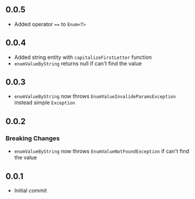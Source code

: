 [comment]: <> (Changelog bum example)
[comment]: <> (## version)
[comment]: <> (### Breaking Changes or ### New Features)
[comment]: <> (* Change description)

## 0.0.5

* Added operator `==` to `Enum<T>`

## 0.0.4

* Added string entity with `capitalizeFirstLetter` function
* `enumValueByString` returns null if can't find the value

## 0.0.3

* `enumValueByString` now throws `EnumValueInvalideParamsException` instead simple `Exception`

## 0.0.2

### Breaking Changes

* `enumValueByString` now throws `EnumValueNotFoundException` if can't find the value

## 0.0.1

* Initial commit
